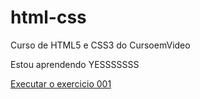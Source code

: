 # html-css
 Curso de HTML5 e CSS3 do CursoemVideo

Estou aprendendo YESSSSSSS

<a href="https://ronalddmiranda.github.io/html-css/exercicios/ex001/">Executar o exercicio 001</a>